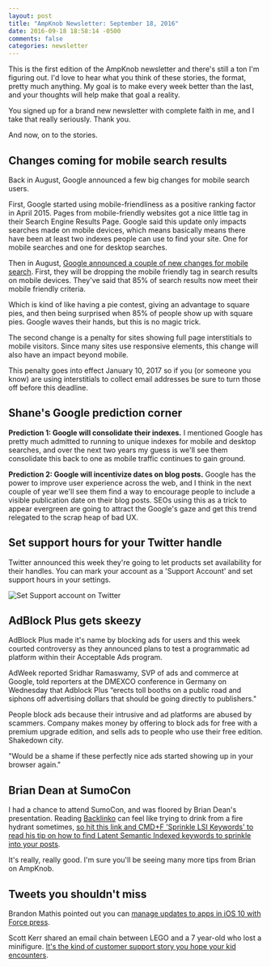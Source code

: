 ```yaml
---
layout: post
title: "AmpKnob Newsletter: September 18, 2016"
date: 2016-09-18 18:58:14 -0500
comments: false
categories: newsletter
---
```


This is the first edition of the AmpKnob newsletter and there's still a ton I'm figuring out. I'd love to hear what you think of these stories, the format, pretty much anything. My goal is to make every week better than the last, and your thoughts will help make that goal a reality.

You signed up for a brand new newsletter with complete faith in me, and I take that really seriously. Thank you.

And now, on to the stories.

## Changes coming for mobile search results

Back in August, Google announced a few big changes for mobile search users.

First, Google started using mobile-friendliness as a positive ranking factor in April 2015. Pages from mobile-friendly websites got a nice little tag in their Search Engine Results Page. Google said this update only impacts searches made on mobile devices, which means basically means there have been at least two indexes people can use to find your site. One for mobile searches and one for desktop searches.

Then in August, [Google announced a couple of new changes for mobile search](https://webmasters.googleblog.com/2016/08/helping-users-easily-access-content-on.html). First, they will be dropping the mobile friendly tag in search results on mobile devices. They've said that 85% of search results now meet their mobile friendly criteria.

Which is kind of like having a pie contest, giving an advantage to square pies, and then being surprised when 85% of people show up with square pies. Google waves their hands, but this is no magic trick.

The second change is a penalty for sites showing full page interstitials to mobile visitors. Since many sites use responsive elements, this change will also have an impact beyond mobile.

This penalty goes into effect January 10, 2017 so if you (or someone you know) are using interstitials to collect email addresses be sure to turn those off before this deadline.

## Shane's Google prediction corner

**Prediction 1: Google will consolidate their indexes.** I mentioned Google has pretty much admitted to running to unique indexes for mobile and desktop searches, and over the next two years my guess is we'll see them consolidate this back to one as mobile traffic continues to gain ground.

**Prediction 2: Google will incentivize dates on blog posts.** Google has the power to improve user experience across the web, and I think in the next couple of year we'll see them find a way to encourage people to include a visible publication date on their blog posts. SEOs using this as a trick to appear evergreen are going to attract the Google's gaze and get this trend relegated to the scrap heap of bad UX.

## Set support hours for your Twitter handle
Twitter announced this week they're going to let products set availability for their handles. You can mark your account as a 'Support Account' and set support hours in your settings.

![Set Support account on Twitter](http://i.imgur.com/YGr6EXA.png)

## AdBlock Plus gets skeezy
AdBlock Plus made it's name by blocking ads for users and this week courted controversy as they announced plans to test a programmatic ad platform within their Acceptable Ads program.

AdWeek reported Sridhar Ramaswamy, SVP of ads and commerce at Google, told reporters at the DMEXCO conference in Germany on Wednesday that Adblock Plus “erects toll booths on a public road and siphons off advertising dollars that should be going directly to publishers."

People block ads because their intrusive and ad platforms are abused by scammers. Company makes money by offering to block ads for free with a premium upgrade edition, and sells ads to people who use their free edition. Shakedown city.

"Would be a shame if these perfectly nice ads started showing up in your browser again."

## Brian Dean at SumoCon

I had a chance to attend SumoCon, and was floored by Brian Dean's presentation. Reading [Backlinko](http://backlinko.com) can feel like trying to drink from a fire hydrant sometimes, [so hit this link and CMD+F 'Sprinkle LSI Keywords' to read his tip on how to find Latent Semantic Indexed keywords to sprinkle into your posts](http://backlinko.com/on-page-seo).

It's really, really good. I'm sure you'll be seeing many more tips from Brian on AmpKnob.

## Tweets you shouldn't miss
Brandon Mathis pointed out you can [manage updates to apps in iOS 10 with Force press](https://twitter.com/imathis/status/776850598608171008).

Scott Kerr shared an email chain between LEGO and a 7 year-old who lost a minifigure. [It's the kind of customer support story you hope your kid encounters](https://twitter.com/scott_kerr/status/776752757894184960).
